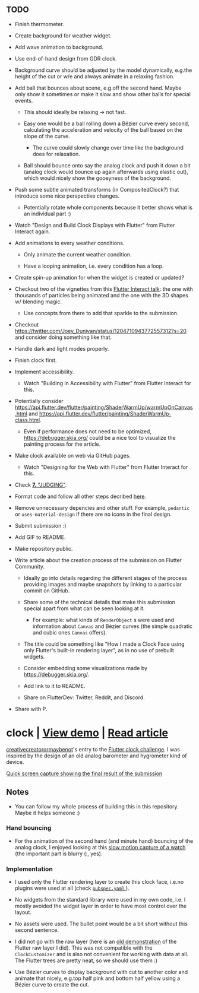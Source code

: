 ## TODO

  + Finish thermometer.

  + Create background for weather widget.

  + Add wave animation to background.

  + Use end-of-hand design from GDR clock.

  + Background curve should be adjusted by the model dynamically, e.g.the height of the cut or w/e and always animate in a relaxing fashion.

  + Add ball that bounces about scene, e.g.off the second hand. Maybe only show it sometimes or make it slow and show other balls for special events.

    - This should ideally be relaxing -> not fast. 

    - Easy one would be a ball rolling down a Bézier curve every second, calculating the acceleration and velocity of the ball based on the slope of the curve.     

      * The curve could slowly change over time like the background does for relaxation.

    - Ball should bounce onto say the analog clock and push it down a bit (analog clock would bounce up again afterwards using elastic out), which would nicely show the gooeyness of the background.

  + Push some subtle animated transforms (in CompositedClock?) that introduce some nice perspective changes.

    - Potentially rotate whole components because it better shows what is an individual part :)

  + Watch "Design and Build Clock Displays with Flutter" from Flutter Interact again.

  + Add animations to every weather conditions.

    - Only animate the current weather condition.

    - Have a looping animation, i.e. every condition has a loop.

  + Create spin-up animation for when the widget is created or updated? 

  + Checkout two of the vignettes from this [Flutter Interact talk](https://youtu.be/1AxXF038-lY): the one with thousands of particles being animated and the one with the 3D shapes w/ blending magic.

    - Use concepts from there to add that sparkle to the submission.

  + Checkout https://twitter.com/Joey_Dunivan/status/1204710943772557312?s=20 and consider doing something like that.

  + Handle dark and light modes properly.

  + Finish clock first.

  + Implement accessibility.

    - Watch "Building in Accessibility with Flutter" from Flutter Interact for this. 

  + Potentially consider https://api.flutter.dev/flutter/painting/ShaderWarmUp/warmUpOnCanvas.html and https://api.flutter.dev/flutter/painting/ShaderWarmUp-class.html.

    - Even if performance does not need to be optimized, https://debugger.skia.org/ could be a nice tool to visualize the painting process for the article.

  + Make clock available on web via GitHub pages.

    - Watch "Designing for the Web with Flutter" from Flutter Interact for this. 

  + Check [**7.** "JUDGING"](https://docs.google.com/document/d/1ybyQCK8Sy7vrD9wuc6pbgwVkyrVZ7Rd_41r5NXGqlt8/edit?usp=sharing).

  + Format code and follow all other steps decribed [here](https://flutter.dev/clock#submissions).

  + Remove unnecessary depencies and other stuff. For example, `pedantic` or `uses-material-design` if there are no icons in the final design.

  + Submit submission :)

  + Add GIF to README.

  + Make repository public.

  + Write article about the creation process of the submission on Flutter Community.

    - Ideally go into details regarding the different stages of the process providing images and maybe snapshots by linking to a particular commit on GitHub.

    - Share some of the technical details that make this submission special apart from what can be seen looking at it.

      * For example: what kinds of `RenderObject` s were used and information about `Canvas` and Bézier curves (the simple quadratic and cubic ones `Canvas` offers).

    - The title could be something like "How I made a Clock Face using only Flutter's built-in rendering layer", as in no use of prebuilt widgets.

    - Consider embedding some visualizations made by https://debugger.skia.org/.

    - Add link to it to README.

    - Share on FlutterDev: Twitter, Reddit, and Discord.

  + Share with P.

# clock | [View demo](https://creativecreatorormaybenot.github.io/clock) | [Read article](https://medium.com/flutter-community/)

[creativecreatorormaybenot](https://github.com/creativecreatorormaybenot)'s entry to the [Flutter clock challenge](https://flutter.dev/clock).
I was inspired by the design of an old analog barometer and hygrometer kind of device.

[Quick screen capture showing the final result of the submission]()

## Notes

  + You can follow my whole process of building this in this repository. Maybe it helps someone :)

### Hand bouncing

  + For the animation of the second hand (and minute hand) bouncing of the analog clock, I enjoyed looking at this [slow motion capture of a watch](https://youtu.be/tyl7-gHRBX8?t=29) (the important part is blurry (:, yes).

### Implementation

  + I used only the Flutter rendering layer to create this clock face, i.e.no plugins were used at all (check [ `pubspec.yaml` ](https://github.com/creativecreatorormaybenot/clock/blob/master/gdr_clock/pubspec.yaml)).

  + No widgets from the standard library were used in my own code, i.e. I mostly avoided the widget layer in order to have most control over the layout.

  + No assets were used. The bullet point would be a bit short without this second sentence.

  + I did not go with the raw layer (here is an [old demonstration](https://github.com/creativecreatorormaybenot/pong) of the Flutter raw layer I did). This was not compatible with the `ClockCustomizer` and is also not convenient for working with data at all. The Flutter trees are pretty neat, so we should use them :)

  + Use Bézier curves to display background with cut to another color and animate that nicely, e.g.top half pink and bottom half yellow using a Bézier curve to create the cut.

